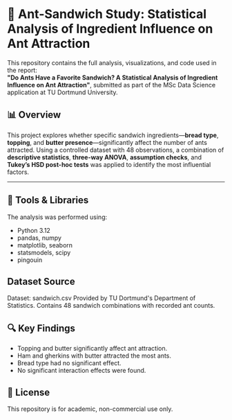 # 🐜 Ant-Sandwich Study: Statistical Analysis of Ingredient Influence on Ant Attraction

This repository contains the full analysis, visualizations, and code used in the report:  
**"Do Ants Have a Favorite Sandwich? A Statistical Analysis of Ingredient Influence on Ant Attraction"**, submitted as part of the MSc Data Science application at TU Dortmund University.

## 📊 Overview

This project explores whether specific sandwich ingredients—**bread type**, **topping**, and **butter presence**—significantly affect the number of ants attracted. Using a controlled dataset with 48 observations, a combination of **descriptive statistics**, **three-way ANOVA**, **assumption checks**, and **Tukey’s HSD post-hoc tests** was applied to identify the most influential factors.

---
## 🔧 Tools & Libraries

The analysis was performed using:

- Python 3.12  
- pandas, numpy  
- matplotlib, seaborn  
- statsmodels, scipy  
- pingouin  

## Dataset Source
Dataset: sandwich.csv
Provided by TU Dortmund's Department of Statistics.
Contains 48 sandwich combinations with recorded ant counts.

## 🔍 Key Findings
- Topping and butter significantly affect ant attraction.
- Ham and gherkins with butter attracted the most ants.
- Bread type had no significant effect.
- No significant interaction effects were found.

## 📄 License
This repository is for academic, non-commercial use only.

